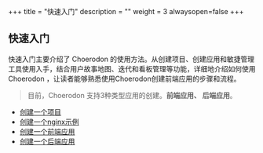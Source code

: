 ﻿+++
title = "快速入门"
description = ""
weight = 3
alwaysopen=false
+++

## 快速入门

快速入门主要介绍了 Choerodon 的使用方法。从创建项目、创建应用和敏捷管理工具使用入手，结合用户故事地图、迭代和看板管理等功能，详细地介绍如何使用 Choerodon ，让读者能够熟悉使用Choerodon创建前端应用的步骤和流程。

> 目前，Choerodon 支持3种类型应用的创建。**前端应用、 后端应用**。

- [创建一个项目](./project)
- [创建一个nginx示例](./nginx-demo)
- [创建一个前端应用](./microservice-front)
- [创建一个后端应用](./microservice-backend)